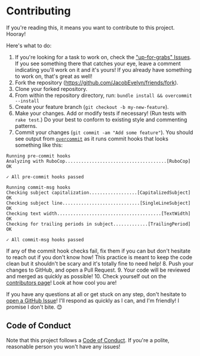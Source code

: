 # Contributing

If you're reading this, it means you want to contribute to this project. Hooray!

Here's what to do:

1. If you're looking for a task to work on, check the
["up-for-grabs" Issues](https://github.com/JacobEvelyn/friends/labels/upforgrabs). If you see something there that catches your
eye, leave a comment indicating you'll work on it and
it's yours! If you already have something to work on,
that's great as well!
2. Fork the repository (https://github.com/JacobEvelyn/friends/fork).
3. Clone your forked repository.
4. From within the repository directory, run:
`bundle install && overcommit --install`
5. Create your feature branch
(`git checkout -b my-new-feature`).
6. Make your changes. Add or modify tests if necessary!
(Run tests with `rake test`.) Do your best to conform to
existing style and commenting patterns.
7. Commit your changes
(`git commit -am "Add some feature"`). You should see
output from
[`overcommit`](https://github.com/brigade/overcommit) as
it runs commit hooks that looks something like this:

  ```
  Running pre-commit hooks
  Analyzing with RuboCop......................................[RuboCop] OK

  ✓ All pre-commit hooks passed

  Running commit-msg hooks
  Checking subject capitalization..................[CapitalizedSubject] OK
  Checking subject line.............................[SingleLineSubject] OK
  Checking text width.......................................[TextWidth] OK
  Checking for trailing periods in subject.............[TrailingPeriod] OK

  ✓ All commit-msg hooks passed
  ```

  If any of the commit hook checks fail, fix them if you
  can but don't hesitate to reach out if you don't know
  how! This practice is meant to keep the code clean but
  it shouldn't be scary and it's totally fine to need
  help!
8. Push your changes to GitHub, and open a Pull Request.
9. Your code will be reviewed and merged as quickly as
possible!
10. Check yourself out on the [contributors page](https://github.com/JacobEvelyn/friends/graphs/contributors)! Look at how cool you are!

If you have any questions at all or get stuck on any step,
don't hesitate to
[open a GitHub Issue](https://github.com/JacobEvelyn/friends/issues/new)!
I'll respond as quickly as I can, and I'm friendly! I
promise I don't bite. 😊

## Code of Conduct

Note that this project follows a [Code of Conduct](https://github.com/JacobEvelyn/friends/blob/master/CODE_OF_CONDUCT.md).
If you're a polite, reasonable person you won't have any issues!
